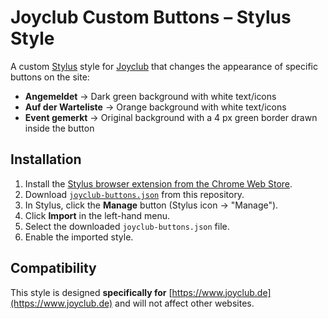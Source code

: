 # Joyclub Custom Buttons – Stylus Style

A custom [Stylus](https://chrome.google.com/webstore/detail/stylus/clngdbkpkpeebahjckkjfobafhncgmne) style for [Joyclub](https://www.joyclub.de) that changes the appearance of specific buttons on the site:

- **Angemeldet** → Dark green background with white text/icons  
- **Auf der Warteliste** → Orange background with white text/icons  
- **Event gemerkt** → Original background with a 4 px green border drawn inside the button  

## Installation

1. Install the [Stylus browser extension from the Chrome Web Store](https://chrome.google.com/webstore/detail/stylus/clngdbkpkpeebahjckkjfobafhncgmne).  
2. Download [`joyclub-buttons.json`](joyclub-buttons.json) from this repository.  
3. In Stylus, click the **Manage** button (Stylus icon → "Manage").  
4. Click **Import** in the left-hand menu.  
5. Select the downloaded `joyclub-buttons.json` file.  
6. Enable the imported style.

## Compatibility

This style is designed **specifically for** [https://www.joyclub.de](https://www.joyclub.de) and will not affect other websites.
